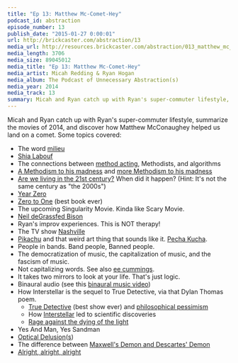 ```yaml
---
title: "Ep 13: Matthew Mc-Comet-Hey"
podcast_id: abstraction
episode_number: 13
publish_date: "2015-01-27 0:00:01"
url: http://brickcaster.com/abstraction/13
media_url: http://resources.brickcaster.com/abstraction/013_matthew_mc_comet_hey.mp3
media_length: 3706
media_size: 89045012
media_title: "Ep 13: Matthew Mc-Comet-Hey"
media_artist: Micah Redding & Ryan Hogan
media_album: The Podcast of Unnecessary Abstraction(s)
media_year: 2014
media_track: 13
summary: Micah and Ryan catch up with Ryan's super-commuter lifestyle, summarize the movies of 2014, and discover how Matthew McConaughey helped us land on a comet.
---
```


Micah and Ryan catch up with Ryan's super-commuter lifestyle, summarize the movies of 2014, and discover how Matthew McConaughey helped us land on a comet. Some topics covered:

- The word [milieu](http://www.merriam-webster.com/dictionary/milieu)
- [Shia Labouf](https://www.youtube.com/watch?v=o0u4M6vppCI)
- The connections between [method acting](https://www.youtube.com/watch?v=EIkdr64_cCo), Methodists, and algorithms
- [A Methodism to his madness](http://www.amazon.com/gp/product/0739177907/ref=as_li_tl?ie=UTF8&camp=1789&creative=390957&creativeASIN=0739177907&linkCode=as2&tag=micahredding-20&linkId=XLWUQJHVQMM4VXM6) and [more Methodism to his madness](http://methodistmadness.tumblr.com/)
- [Are we living in the 21st century?](http://en.wikipedia.org/wiki/21st_century) When did it happen? (Hint: It's not the same century as "the 2000s")
- [Year Zero](http://en.wikipedia.org/wiki/Year_Zero_%28game%29)
- [Zero to One](http://www.amazon.com/gp/product/0804139296/ref=as_li_tl?ie=UTF8&camp=1789&creative=390957&creativeASIN=0804139296&linkCode=as2&tag=micahredding-20&linkId=W3XQLMPLPF4LY7PQ) (best book ever)
- The upcoming Singularity Movie. Kinda like Scary Movie.
- [Neil deGrassfed Bison](https://twitter.com/neilbison)
- Ryan's improv experiences. This is NOT therapy!
- The TV show [Nashville](http://www.rollingstone.com/movies/news/inside-the-music-of-nashville-20121107)
- [Pikachu](http://bulbapedia.bulbagarden.net/wiki/Pikachu_(Pok%C3%A9mon)) and that weird art thing that sounds like it. [Pecha Kucha](http://www.pechakucha.org/).
- People in bands. Band people, Banned people.
- The democratization of music, the capitalization of music, and the fascism of music.
- Not capitalizing words. See also [ee cummings](http://en.wikipedia.org/wiki/E._E._Cummings#Name_and_capitalization).
- It takes two mirrors to look at your life. That's just logic.
- Binaural audio (see this [binaural music video](https://www.youtube.com/watch?v=Y3l4wOLvVEo))
- How Interstellar is the sequel to True Detective, via that Dylan Thomas poem.
  - [True Detective](http://en.wikipedia.org/wiki/True_Detective_%28TV_series%29) (best show ever) and [philosophical pessimism](http://en.wikipedia.org/wiki/Pessimism)
  - How [Interstellar](http://www.wired.com/2014/10/astrophysics-interstellar-black-hole/) led to scientific discoveries
  - [Rage against the dying of the light](https://www.youtube.com/watch?v=1mRec3VbH3w)
- Yes And Man, Yes Sandman
- [Optical Delusion](https://www.goodreads.com/quotes/369-a-human-being-is-a-part-of-the-whole-called)([s](http://www.urbandictionary.com/define.php?term=optical+delusion))
- The difference between [Maxwell's Demon and Descartes' Demon](http://en.wikipedia.org/wiki/Demon_%28thought_experiment%29)
- [Alright, alright, alright](http://media.giphy.com/media/g5zvwUa9720pO/giphy.gif)
